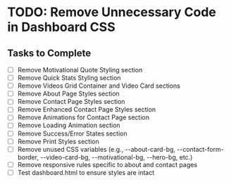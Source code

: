 # TODO: Remove Unnecessary Code in Dashboard CSS

## Tasks to Complete
- [ ] Remove Motivational Quote Styling section
- [ ] Remove Quick Stats Styling section
- [ ] Remove Videos Grid Container and Video Card sections
- [ ] Remove About Page Styles section
- [ ] Remove Contact Page Styles section
- [ ] Remove Enhanced Contact Page Styles section
- [ ] Remove Animations for Contact Page section
- [ ] Remove Loading Animation section
- [ ] Remove Success/Error States section
- [ ] Remove Print Styles section
- [ ] Remove unused CSS variables (e.g., --about-card-bg, --contact-form-border, --video-card-bg, --motivational-bg, --hero-bg, etc.)
- [ ] Remove responsive rules specific to about and contact pages
- [ ] Test dashboard.html to ensure styles are intact
